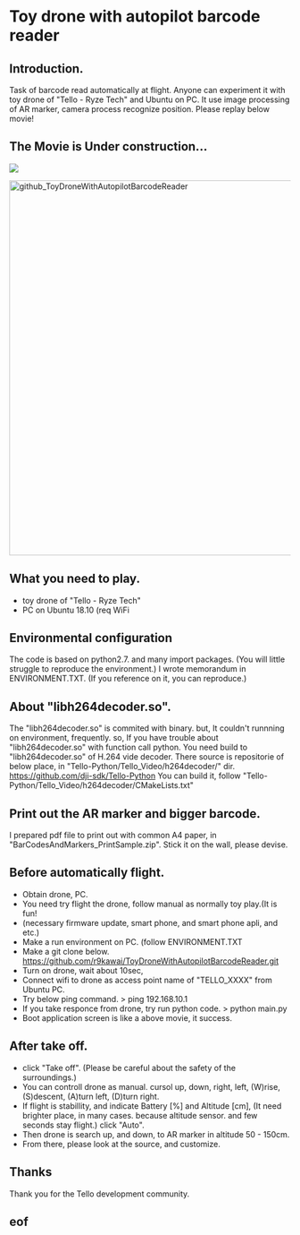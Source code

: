 # Toy drone with autopilot barcode reader
## Introduction.
Task of barcode read automatically at flight. Anyone can experiment it with toy drone of "Tello - Ryze Tech" and Ubuntu on PC.
It use image processing of AR marker, camera process recognize position. Please replay below movie!

## The Movie is Under construction...
[![](https://img.youtube.com/vi/cq8WWsSY9-k/0.jpg)](https://www.youtube.com/watch?v=cq8WWsSY9-k)

<img width="670" alt="github_ToyDroneWithAutopilotBarcodeReader" src="https://user-images.githubusercontent.com/47957215/56717350-697bc900-6777-11e9-8662-0a040f9596e9.png">

## What you need to play.
- toy drone of "Tello - Ryze Tech"
- PC on Ubuntu 18.10 (req WiFi

## Environmental configuration
The code is based on python2.7. and many import packages.
(You will little struggle to reproduce the environment.)
I wrote memorandum in ENVIRONMENT.TXT.
(If you reference on it, you can reproduce.)

## About "libh264decoder.so".
The "libh264decoder.so" is commited with binary.
but, It couldn't runnning on environment, frequently.
so, If you have trouble about "libh264decoder.so" with function call python.
You need build to "libh264decoder.so" of H.264 vide decoder.
There source is repositorie of below place, in "Tello-Python/Tello_Video/h264decoder/" dir.
https://github.com/dji-sdk/Tello-Python
You can build it, follow "Tello-Python/Tello_Video/h264decoder/CMakeLists.txt"

## Print out the AR marker and bigger barcode.
I prepared pdf file to print out with common A4 paper,
in "BarCodesAndMarkers_PrintSample.zip".
Stick it on the wall, please devise.

## Before automatically flight.
- Obtain drone, PC.
- You need try flight the drone, follow manual as normally toy play.(It is fun!
- (necessary firmware update, smart phone, and smart phone apli, and etc.)
- Make a run environment on PC. (follow ENVIRONMENT.TXT
- Make a git clone below.
https://github.com/r9kawai/ToyDroneWithAutopilotBarcodeReader.git
- Turn on drone, wait about 10sec,
- Connect wifi to drone as access point name of "TELLO_XXXX" from Ubuntu PC.
- Try below ping command. > ping 192.168.10.1
- If you take responce from drone, try run python code. > python main.py
- Boot application screen is like a above movie, it success.

## After take off.
- click "Take off".
(Please be careful about the safety of the surroundings.)
- You can controll drone as manual. cursol up, down, right, left,
(W)rise, (S)descent, (A)turn left, (D)turn right.
- If flight is stabillity, and indicate Battery [%] and Altitude [cm],
(It need brighter place, in many cases. because altitude sensor. and few seconds stay flight.)
click "Auto".
- Then drone is search up, and down, to AR marker in altitude 50 - 150cm.
- From there, please look at the source, and customize.

## Thanks
Thank you for the Tello development community.

## eof
